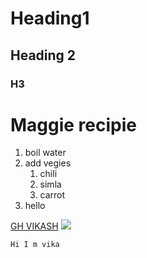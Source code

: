 # Heading1
## Heading 2
### H3

# Maggie recipie
1. boil water
2. add vegies
    1. chili
    2. simla
    3. carrot
3. hello

[GH VIKASH](https://github.com/hiimvikash/DSA-EndGame)
![](https://upload.wikimedia.org/wikipedia/commons/thumb/b/b6/Image_created_with_a_mobile_phone.png/1200px-Image_created_with_a_mobile_phone.png)

```
Hi I m vika
```